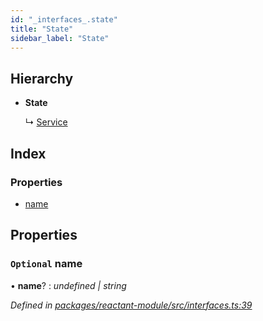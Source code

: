 ```yaml
---
id: "_interfaces_.state"
title: "State"
sidebar_label: "State"
---
```


## Hierarchy

* **State**

  ↳ [Service](_interfaces_.service.md)

## Index

### Properties

* [name](_interfaces_.state.md#optional-name)

## Properties

### `Optional` name

• **name**? : *undefined | string*

*Defined in [packages/reactant-module/src/interfaces.ts:39](https://github.com/unadlib/reactant/blob/2a75524/packages/reactant-module/src/interfaces.ts#L39)*
